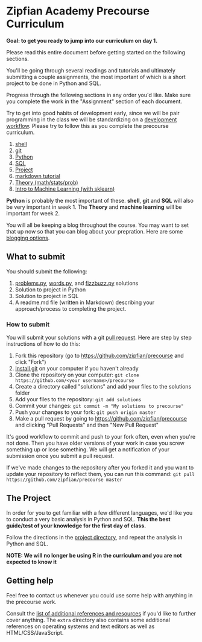 # Zipfian Academy Precourse Curriculum

__Goal: to get you ready to jump into our curriculum on day 1.__

Please read this entire document before getting started on the following
sections.

You'll be going through several readings and tutorials and ultimately submitting a couple assignments, the most important of which is a short project to be done in Python and SQL.

Progress through the following sections in any order you'd like. Make sure
you complete the work in the "Assignment" section of each document.

Try to get into good habits of development early, since we will be pair programming in the class we will be standardizing on a [development workflow](workflow.md).  Please try to follow this as you complete the precourse curriculum.

1. [shell](assignment/shell.md)
1. [git](assignment/git.md)
1. [Python](assignment/python)
1. [SQL](assignment/sql.md)
1. [Project](project/readme.md)
1. [markdown tutorial](http://markdowntutorial.com/)
1. [Theory (math/stats/prob)](assignment/theory.md)
1. [Intro to Machine Learning (with sklearn)](http://nbviewer.ipython.org/github/fonnesbeck/Bios366/blob/master/notebooks/Section6_1-Scikit-Learn.ipynb)

**Python** is probably the most important of these. **shell**, **git** and **SQL** will also be very important in week 1. The **Theory** and **machine learning** will be important for week 2.

You will all be keeping a blog throughout the course. You may want to set that
up now so that you can blog about your prepration. Here are some [blogging
options](extra/blog/readme.md).

## What to submit

You should submit the following:

1. [problems.py](assignment/python/problems.py), [words.py](assignment/python/words.py), and [fizzbuzz.py](assignment/python/fizzbuzz.py) solutions
2. Solution to project in Python
3. Solution to project in SQL
4. A readme.md file (written in Markdown) describing your approach/process to completing the project.

### How to submit

You will submit your solutions with a git [pull request](https://help.github.com/articles/using-pull-requests). Here are step by step instructions of how to do this:

1. Fork this repository (go to https://github.com/zipfian/precourse and click "Fork")
1. [Install git](https://help.github.com/articles/set-up-git) on your computer
if you haven't already
1. Clone the repository on your computer: `git clone https://github.com/<your username>/precourse`
1. Create a directory called "solutions" and add your files to the solutions folder
1. Add your files to the repository: `git add solutions`
1. Commit your changes: `git commit -m "My solutions to precourse"`
1. Push your changes to your fork: `git push origin master`
1. Make a pull request by going to https://github.com/zipfian/precourse and clicking "Pull Requests" and then "New Pull Request"

It's good workflow to commit and push to your fork often, even when you're not done. Then you have older versions of your work in case you screw something up or lose something. We will get a notification of your submission once you submit a pull request.

If we've made changes to the repository after you forked it and you want to update your repository to reflect them, you can run this command: `git pull https://github.com/zipfian/precourse master`

## The Project

In order for you to get familiar with a few different languages, we'd like you
to conduct a very basic analysis in Python and SQL.  __This the best guide/test
of your knowledge for the first day of class.__

Follow the directions in the [project directory](project/readme.md), and
repeat the analysis in Python and SQL.

__NOTE: We will no longer be using R in the curriculum and you are not expected to know it__

## Getting help
Feel free to contact us whenever you could use some help with anything in the precourse work.

Consult the [list of additional references and resources](extra/references.md) if you'd
like to further cover anything. The `extra` directory also contains some
additional references on operating systems and text editors as well as
HTML/CSS/JavaScript.

